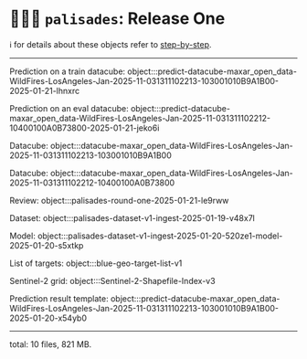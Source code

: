 # 🧑🏽‍🚒 `palisades`: Release One

ℹ️ for details about these objects refer to [step-by-step](./step-by-step.md).

---

Prediction on a train datacube: 
object:::predict-datacube-maxar_open_data-WildFires-LosAngeles-Jan-2025-11-031311102213-103001010B9A1B00-2025-01-21-lhnxrc

Prediction on an eval datacube: 
object:::predict-datacube-maxar_open_data-WildFires-LosAngeles-Jan-2025-11-031311102212-10400100A0B73800-2025-01-21-jeko6i

Datacube: 
object:::datacube-maxar_open_data-WildFires-LosAngeles-Jan-2025-11-031311102213-103001010B9A1B00

Datacube: 
object:::datacube-maxar_open_data-WildFires-LosAngeles-Jan-2025-11-031311102212-10400100A0B73800

Review: 
object:::palisades-round-one-2025-01-21-le9rww

Dataset: 
object:::palisades-dataset-v1-ingest-2025-01-19-v48x7l

Model: 
object:::palisades-dataset-v1-ingest-2025-01-20-520ze1-model-2025-01-20-s5xtkp

List of targets: 
object:::blue-geo-target-list-v1

Sentinel-2 grid: 
object:::Sentinel-2-Shapefile-Index-v3

Prediction result template: 
object:::predict-datacube-maxar_open_data-WildFires-LosAngeles-Jan-2025-11-031311102213-103001010B9A1B00-2025-01-20-x54yb0

---

total: 10 files, 821 MB.